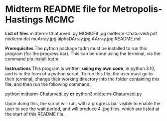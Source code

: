 # Midterm README file for Metropolis-Hastings MCMC

**List of files**
midterm-Chaturvedi.py
MCMCFit.jpg
midterm-Chaturvedi.pdf
midterm.dat
muArray.jpg
alphaDArray.jpg
AArray.jpg
README.md

**Prerequisites**
The python package tqdm must be installed to run this program (for the progress bar). This can be done using the terminal, via the command 
pip install tqdm

**Instructions**
This program is written, **using my own code**, in python 3.10, and is in 
the form of a python script. To run this file, the user must go to their 
terminal, change their working directory into the folder containing this 
file, and then run the following command:

python midterm-Chaturvedi.py
**or**
python3 midterm-Chaturvedi.py

Upon doing this, the script will run, with a progress bar visible to 
enable the user to see the wait period, and will produce 4 .jpg files, 
which are listed at the start of this README file. 
